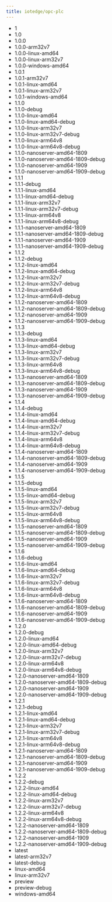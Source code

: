 ```yaml
---
title: iotedge/opc-plc
---
```

- 1
- 1.0
- 1.0.0
- 1.0.0-arm32v7
- 1.0.0-linux-amd64
- 1.0.0-linux-arm32v7
- 1.0.0-windows-amd64
- 1.0.1
- 1.0.1-arm32v7
- 1.0.1-linux-amd64
- 1.0.1-linux-arm32v7
- 1.0.1-windows-amd64
- 1.1.0
- 1.1.0-debug
- 1.1.0-linux-amd64
- 1.1.0-linux-amd64-debug
- 1.1.0-linux-arm32v7
- 1.1.0-linux-arm32v7-debug
- 1.1.0-linux-arm64v8
- 1.1.0-linux-arm64v8-debug
- 1.1.0-nanoserver-amd64-1809
- 1.1.0-nanoserver-amd64-1809-debug
- 1.1.0-nanoserver-amd64-1909
- 1.1.0-nanoserver-amd64-1909-debug
- 1.1.1
- 1.1.1-debug
- 1.1.1-linux-amd64
- 1.1.1-linux-amd64-debug
- 1.1.1-linux-arm32v7
- 1.1.1-linux-arm32v7-debug
- 1.1.1-linux-arm64v8
- 1.1.1-linux-arm64v8-debug
- 1.1.1-nanoserver-amd64-1809
- 1.1.1-nanoserver-amd64-1809-debug
- 1.1.1-nanoserver-amd64-1909
- 1.1.1-nanoserver-amd64-1909-debug
- 1.1.2
- 1.1.2-debug
- 1.1.2-linux-amd64
- 1.1.2-linux-amd64-debug
- 1.1.2-linux-arm32v7
- 1.1.2-linux-arm32v7-debug
- 1.1.2-linux-arm64v8
- 1.1.2-linux-arm64v8-debug
- 1.1.2-nanoserver-amd64-1809
- 1.1.2-nanoserver-amd64-1809-debug
- 1.1.2-nanoserver-amd64-1909
- 1.1.2-nanoserver-amd64-1909-debug
- 1.1.3
- 1.1.3-debug
- 1.1.3-linux-amd64
- 1.1.3-linux-amd64-debug
- 1.1.3-linux-arm32v7
- 1.1.3-linux-arm32v7-debug
- 1.1.3-linux-arm64v8
- 1.1.3-linux-arm64v8-debug
- 1.1.3-nanoserver-amd64-1809
- 1.1.3-nanoserver-amd64-1809-debug
- 1.1.3-nanoserver-amd64-1909
- 1.1.3-nanoserver-amd64-1909-debug
- 1.1.4
- 1.1.4-debug
- 1.1.4-linux-amd64
- 1.1.4-linux-amd64-debug
- 1.1.4-linux-arm32v7
- 1.1.4-linux-arm32v7-debug
- 1.1.4-linux-arm64v8
- 1.1.4-linux-arm64v8-debug
- 1.1.4-nanoserver-amd64-1809
- 1.1.4-nanoserver-amd64-1809-debug
- 1.1.4-nanoserver-amd64-1909
- 1.1.4-nanoserver-amd64-1909-debug
- 1.1.5
- 1.1.5-debug
- 1.1.5-linux-amd64
- 1.1.5-linux-amd64-debug
- 1.1.5-linux-arm32v7
- 1.1.5-linux-arm32v7-debug
- 1.1.5-linux-arm64v8
- 1.1.5-linux-arm64v8-debug
- 1.1.5-nanoserver-amd64-1809
- 1.1.5-nanoserver-amd64-1809-debug
- 1.1.5-nanoserver-amd64-1909
- 1.1.5-nanoserver-amd64-1909-debug
- 1.1.6
- 1.1.6-debug
- 1.1.6-linux-amd64
- 1.1.6-linux-amd64-debug
- 1.1.6-linux-arm32v7
- 1.1.6-linux-arm32v7-debug
- 1.1.6-linux-arm64v8
- 1.1.6-linux-arm64v8-debug
- 1.1.6-nanoserver-amd64-1809
- 1.1.6-nanoserver-amd64-1809-debug
- 1.1.6-nanoserver-amd64-1909
- 1.1.6-nanoserver-amd64-1909-debug
- 1.2.0
- 1.2.0-debug
- 1.2.0-linux-amd64
- 1.2.0-linux-amd64-debug
- 1.2.0-linux-arm32v7
- 1.2.0-linux-arm32v7-debug
- 1.2.0-linux-arm64v8
- 1.2.0-linux-arm64v8-debug
- 1.2.0-nanoserver-amd64-1809
- 1.2.0-nanoserver-amd64-1809-debug
- 1.2.0-nanoserver-amd64-1909
- 1.2.0-nanoserver-amd64-1909-debug
- 1.2.1
- 1.2.1-debug
- 1.2.1-linux-amd64
- 1.2.1-linux-amd64-debug
- 1.2.1-linux-arm32v7
- 1.2.1-linux-arm32v7-debug
- 1.2.1-linux-arm64v8
- 1.2.1-linux-arm64v8-debug
- 1.2.1-nanoserver-amd64-1809
- 1.2.1-nanoserver-amd64-1809-debug
- 1.2.1-nanoserver-amd64-1909
- 1.2.1-nanoserver-amd64-1909-debug
- 1.2.2
- 1.2.2-debug
- 1.2.2-linux-amd64
- 1.2.2-linux-amd64-debug
- 1.2.2-linux-arm32v7
- 1.2.2-linux-arm32v7-debug
- 1.2.2-linux-arm64v8
- 1.2.2-linux-arm64v8-debug
- 1.2.2-nanoserver-amd64-1809
- 1.2.2-nanoserver-amd64-1809-debug
- 1.2.2-nanoserver-amd64-1909
- 1.2.2-nanoserver-amd64-1909-debug
- latest
- latest-arm32v7
- latest-debug
- linux-amd64
- linux-arm32v7
- preview
- preview-debug
- windows-amd64

